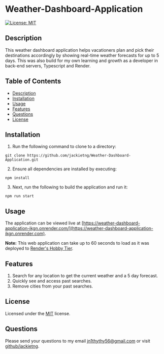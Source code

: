 # Weather-Dashboard-Application

[![License: MIT](https://img.shields.io/badge/License-MIT-yellow.svg)](https://opensource.org/licenses/MIT)

## Description
This weather dashboard application helps vacationers plan and pick their destinations accordingly by showing real-time weather forecasts for up to 5 days. This was also build for my own learning and growth as a developer in back-end servers, Typescript and Render. 

## Table of Contents
  * [Description](#description)
  * [Installation](#installation)
  * [Usage](#usage)
  * [Features](#features)
  * [Questions](#questions)
  * [License](#license)

## Installation
1. Run the following command to clone to a directory: 
```
git clone https://github.com/jackietng/Weather-Dashboard-Application.git
```
2. Ensure all dependencies are installed by executing:
```
npm install
```
3. Next, run the following to build the application and run it:
```
npm run start
```

## Usage
The application can be viewed live at [https://weather-dashboard-application-ikgn.onrender.com/](https://weather-dashboard-application-ikgn.onrender.com).

**Note:** This web application can take up to 60 seconds to load as it was deployed to [Render's Hobby Tier]([https:](https://render.com/pricing)).

## Features
1. Search for any location to get the current weather and a 5 day forecast.
2. Quickly see and access past searches.
3. Remove cities from your past searches.

## License
Licensed under the [MIT](LICENSE.txt) license.

## Questions
Please send your questions to my email [jn1thythy56@gmail.com](mailto:jn1thythy56@gmail.com?subject=[GitHub]%20Dev%20Connect) or visit [github/jackietng](https://github.com/jackietng).

